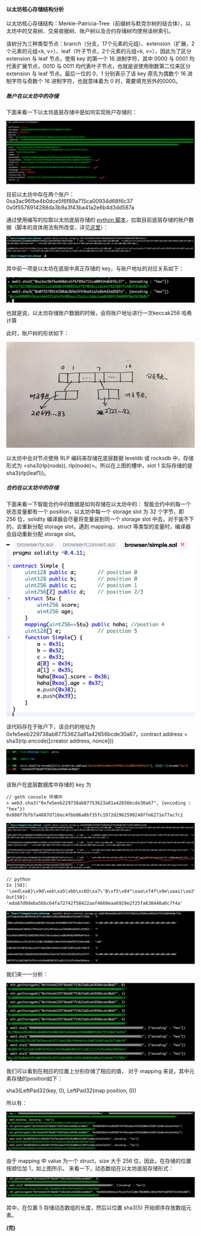 #### 以太坊核心存储结构分析

以太坊核心存储结构：Merkle-Patricia-Tree（前缀树与默克尔树的结合体），以太坊中的交易树、交易收据树、账户树以及合约存储树均使用该树索引。

该树分为三种类型节点：branch（分支，17个元素的元组）、extension（扩展，2个元素的元组<k, v>）、leaf（叶子节点，2个元素的元组<k, v>），因此为了区分 extension 与 leaf 节点，使用 key 的第一个 16 进制字符，其中 0000 与 0001 均代表扩展节点，0010 与 0011 均代表叶子节点，也就是说使用倒数第二位来区分 extension 与 leaf 节点。最后一位的 0、1 分别表示了该 key 原先为偶数个 16 进制字符与奇数个 16 进制字符，也就意味着为 0 时，需要填充另外的0000。

##### 账户在以太坊中的存储

下面来看一下以太坊底层存储中是如何实现账户存储的：

![账户存储](/images/2017/10/image001.png)

目前以太坊中存在两个账户：
0xa3ac96fbe4b0dce5f6f89a715ca00934d68f6c37
0x0f5578914288da3b9a3f43ba41a2e6b4d3dd587a

通过使用编写的拉取以太坊底层存储的 [python 脚本](https://github.com/lightning-li/blockchain-knife/blob/master/detect_internal_storage.py)，拉取目前底层存储的账户数据（脚本的具体用法有所改变，详见[这里](https://github.com/lightning-li/blockchain-knife)）：

![账户数据](/images/2017/10/image003.png)

其中前一项是以太坊在底层中真正存储的 key，与账户地址的对应关系如下：

![](/images/2017/10/image005.png)

也就是说，以太坊存储账户数据的时候，会将账户地址进行一次keccak256 哈希计算

此时，账户树的形状如下：

![](/images/2017/10/3.png)

以太坊中会对节点使用 RLP 编码来存储在底层数据 leveldb 或 rocksdb 中，存储形式为 <sha3(rlp(node)), rlp(node)>。所以在上图的槽中，slot 1 实际存储的是 sha3(rlp(leaf1))。

##### 合约在以太坊中的存储

下面来看一下智能合约中的数据是如何存储在以太坊中的：
智能合约中的每一个状态变量都有一个 position，以太坊中每一个
storage slot 为 32 个字节，即 256 位，solidity 编译器会尽量将变量装到同一个 storage slot 中去，对于装不下的，会重新分配 storage slot，遇到 mapping、struct 等类型的变量时，编译器会自动重新分配 storage slot。

![](/images/2017/10/image009.png)

该代码存在于账户下，该合约的地址为 0xfe5eeb229738ab87753623a81a42656bcde30a67，contract address = sha3(rlp.encode([creator address, nonce]))

![](/images/2017/10/image011.png)

该账户在底层数据库中存储的 key 为

```
// geth console 环境中
> web3.sha3("0xfe5eeb229738ab87753623a81a42656bcde30a67", {encoding : "hex"})
0x886f7bfb7a4887d716ec4fbb06a8bf35fc1972d2962590248ffe6271e77ac7c1
```

![](/images/2017/10/image013.png)

```
// python
In [50]: '\xed\xa8}\x9d\xeb\xa5\xbb\xc6O\xa7\'B\xf5\x84"\xaa\xf4f\x9e\xaai)\xe2\xf2_\xa60D\x8a\x0c\x7fJ'.encode("hex")
Out[50]: 'eda87d9deba5bbc64fa72742f58422aaf4669eaa6929e2f25fa630448a0c7f4a'
```

![](/images/2017/10/image015.png)

我们来一一分析：

![](/images/2017/10/image017.png)

我们可以看到在相应的位置上分别存储了相应的值，
对于 mapping 来说，其中元素存储的position如下：

sha3(LeftPad32(key, 0), LeftPad32(map position, 0))

所以有：

![](/images/2017/10/image019.png)

由于 mapping 中 value 为一个 struct，size 大于 256 位，因此，在存储的位置按顺位加 1，如上图所示。
来看一下，动态数组在以太坊底层存储形式：

![](/images/2017/10/image021.png)

其中，在位置 5 存储动态数组的长度，然后以位置 sha3(5) 开始顺序存放数组元素。

**(完)**
